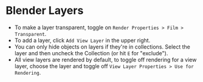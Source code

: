 # Blender Layers

- To make a layer transparent, toggle on `Render Properties > Film > Transparent`.
- To add a layer, click `Add View Layer` in the upper right.
- You can only hide objects on layers if they're in collections. Select the layer and then uncheck the Collection (or hit `E` for "exclude").
- All view layers are rendered by default, to toggle off rendering for a view layer, choose the layer and toggle off `View Layer Properties > Use for Rendering`.